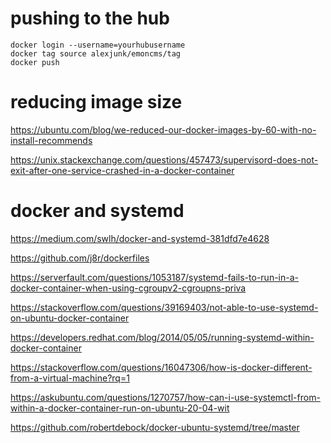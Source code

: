 # pushing to the hub

```
docker login --username=yourhubusername
docker tag source alexjunk/emoncms/tag
docker push
```

# reducing image size

https://ubuntu.com/blog/we-reduced-our-docker-images-by-60-with-no-install-recommends

https://unix.stackexchange.com/questions/457473/supervisord-does-not-exit-after-one-service-crashed-in-a-docker-container

# docker and systemd

https://medium.com/swlh/docker-and-systemd-381dfd7e4628

https://github.com/j8r/dockerfiles

https://serverfault.com/questions/1053187/systemd-fails-to-run-in-a-docker-container-when-using-cgroupv2-cgroupns-priva

https://stackoverflow.com/questions/39169403/not-able-to-use-systemd-on-ubuntu-docker-container

https://developers.redhat.com/blog/2014/05/05/running-systemd-within-docker-container

https://stackoverflow.com/questions/16047306/how-is-docker-different-from-a-virtual-machine?rq=1

https://askubuntu.com/questions/1270757/how-can-i-use-systemctl-from-within-a-docker-container-run-on-ubuntu-20-04-wit

https://github.com/robertdebock/docker-ubuntu-systemd/tree/master
